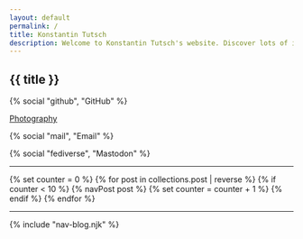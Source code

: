 ```yaml
---
layout: default
permalink: /
title: Konstantin Tutsch
description: Welcome to Konstantin Tutsch's website. Discover lots of information about me, contact options, my photography and my personal blog.
---
```


## {{ title }}

<p class="info">{% social "github", "GitHub" %}</p>
<p class="info"><a data-umami-event="photography" href="/i">Photography</a></p>
<p class="info">{% social "mail", "Email" %}</p>
<p class="info">{% social "fediverse", "Mastodon" %}</p>

---

{% set counter = 0 %}
{% for post in collections.post | reverse %}
    {% if counter < 10 %}
    {% navPost post %}
    {% set counter = counter + 1 %}
    {% endif %}
{% endfor %}

---

<p class="info">{% include "nav-blog.njk" %}</p>
